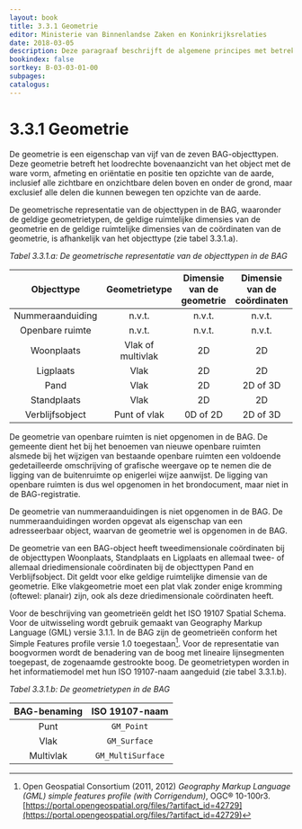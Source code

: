 ```yaml
---
layout: book
title: 3.3.1 Geometrie
editor: Ministerie van Binnenlandse Zaken en Koninkrijksrelaties
date: 2018-03-05
description: Deze paragraaf beschrijft de algemene principes met betrekking tot geometrie.
bookindex: false
sortkey: B-03-03-01-00
subpages:
catalogus:
---
```


# 3.3.1 Geometrie

De geometrie is een eigenschap van vijf van de zeven BAG-objecttypen. Deze geometrie betreft het loodrechte bovenaanzicht van het object met de ware vorm, afmeting en oriëntatie en positie ten opzichte van de aarde, inclusief alle zichtbare en onzichtbare delen boven en onder de grond, maar exclusief alle delen die kunnen bewegen ten opzichte van de aarde.

De geometrische representatie van de objecttypen in de BAG, waaronder de geldige geometrietypen, de geldige ruimtelijke dimensies van de geometrie en de geldige ruimtelijke dimensies van de coördinaten van de geometrie, is afhankelijk van het objecttype (zie tabel 3.3.1.a).

_Tabel 3.3.1.a: De geometrische representatie van de objecttypen in de BAG_

| Objecttype | Geometrietype | Dimensie van de geometrie | Dimensie van de coördinaten |
| :---: | :---: | :---: | :---: |
| Nummeraanduiding | n.v.t. | n.v.t. | n.v.t. |
| Openbare ruimte | n.v.t. | n.v.t. | n.v.t. |
| Woonplaats | Vlak of multivlak | 2D | 2D |
| Ligplaats | Vlak | 2D | 2D |
| Pand | Vlak | 2D | 2D of 3D |
| Standplaats | Vlak | 2D | 2D |
| Verblijfsobject | Punt of vlak | 0D of 2D | 2D of 3D |

De geometrie van openbare ruimten is niet opgenomen in de BAG. De gemeente dient het bij het benoemen van nieuwe openbare ruimten alsmede bij het wijzigen van bestaande openbare ruimten een voldoende gedetailleerde omschrijving of grafische weergave op te nemen die de ligging van de buitenruimte op enigerlei wijze aanwijst. De ligging van openbare ruimten is dus wel opgenomen in het brondocument, maar niet in de BAG-registratie.

De geometrie van nummeraanduidingen is niet opgenomen in de BAG. De nummeraanduidingen worden opgevat als eigenschap van een adresseerbaar object, waarvan de geometrie wel is opgenomen in de BAG.

De geometrie van een BAG-object heeft tweedimensionale coördinaten bij de objecttypen Woonplaats, Standplaats en Ligplaats en allemaal twee- of allemaal driedimensionale coördinaten bij de objecttypen Pand en Verblijfsobject. Dit geldt voor elke geldige ruimtelijke dimensie van de geometrie. Elke vlakgeometrie moet een plat vlak zonder enige kromming (oftewel: planair) zijn, ook als deze driedimensionale coördinaten heeft.

Voor de beschrijving van geometrieën geldt het ISO 19107 Spatial Schema. Voor de uitwisseling wordt gebruik gemaakt van Geography Markup Language (GML) versie 3.1.1. In de BAG zijn de geometrieën conform het Simple Features profile versie 1.0 toegestaan[^3-3-1-i]. Voor de representatie van boogvormen wordt de benadering van de boog met lineaire lijnsegmenten toegepast, de zogenaamde gestrookte boog. De geometrietypen worden in het informatiemodel met hun ISO 19107-naam aangeduid (zie tabel 3.3.1.b).

_Tabel 3.3.1.b: De geometrietypen in de BAG_

| BAG-benaming | ISO 19107-naam |
| :---: | :---: |
| Punt | `GM_Point` |
| Vlak | `GM_Surface` |
| Multivlak | `GM_MultiSurface` |

[^3-3-1-i]: Open Geospatial Consortium (2011, 2012) _Geography Markup Language (GML) simple features profile (with Corrigendum)_, OGC® 10-100r3. [https://portal.opengeospatial.org/files/?artifact_id=42729](https://portal.opengeospatial.org/files/?artifact_id=42729)
